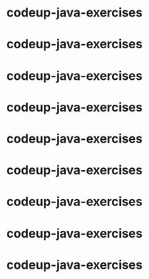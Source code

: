 # codeup-java-exercises
# codeup-java-exercises
# codeup-java-exercises
# codeup-java-exercises
# codeup-java-exercises
# codeup-java-exercises
# codeup-java-exercises
# codeup-java-exercises
# codeup-java-exercises
